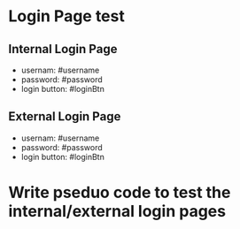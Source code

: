 # Login Page test

## Internal Login Page
- usernam: #username
- password: #password
- login button: #loginBtn

## External Login Page
- usernam: #username
- password: #password
- login button: #loginBtn

# Write pseduo code to test the internal/external login pages
